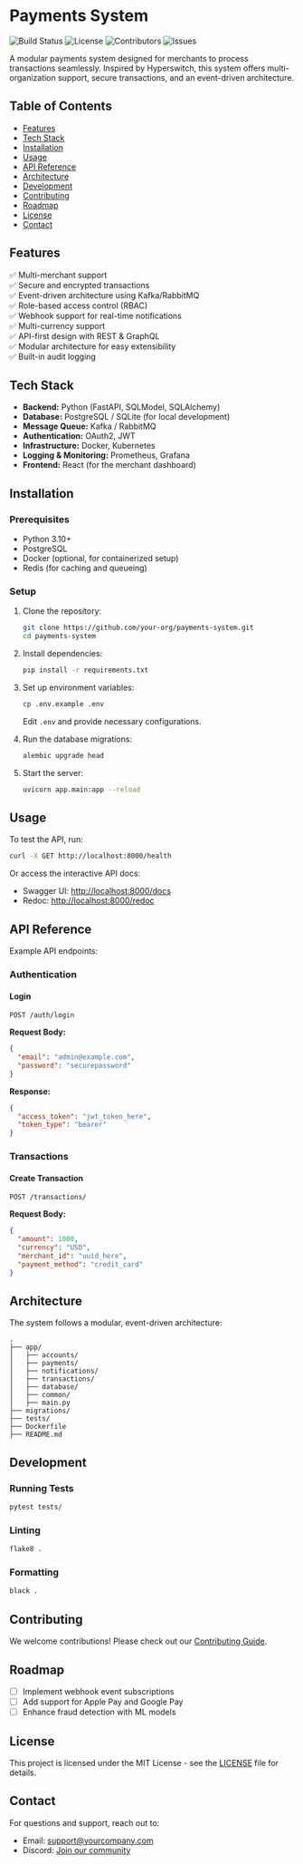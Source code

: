 # Payments System

![Build Status](https://img.shields.io/github/actions/workflow/status/your-org/payments-system/ci.yml?branch=main)
![License](https://img.shields.io/github/license/your-org/payments-system)
![Contributors](https://img.shields.io/github/contributors/your-org/payments-system)
![Issues](https://img.shields.io/github/issues/your-org/payments-system)

A modular payments system designed for merchants to process transactions seamlessly. Inspired by Hyperswitch, this system offers multi-organization support, secure transactions, and an event-driven architecture.

## Table of Contents
- [Features](#features)
- [Tech Stack](#tech-stack)
- [Installation](#installation)
- [Usage](#usage)
- [API Reference](#api-reference)
- [Architecture](#architecture)
- [Development](#development)
- [Contributing](#contributing)
- [Roadmap](#roadmap)
- [License](#license)
- [Contact](#contact)

## Features
✅ Multi-merchant support  
✅ Secure and encrypted transactions  
✅ Event-driven architecture using Kafka/RabbitMQ  
✅ Role-based access control (RBAC)  
✅ Webhook support for real-time notifications  
✅ Multi-currency support  
✅ API-first design with REST & GraphQL  
✅ Modular architecture for easy extensibility  
✅ Built-in audit logging  

## Tech Stack
- **Backend:** Python (FastAPI, SQLModel, SQLAlchemy)
- **Database:** PostgreSQL / SQLite (for local development)
- **Message Queue:** Kafka / RabbitMQ
- **Authentication:** OAuth2, JWT
- **Infrastructure:** Docker, Kubernetes
- **Logging & Monitoring:** Prometheus, Grafana
- **Frontend:** React (for the merchant dashboard)

## Installation

### Prerequisites
- Python 3.10+
- PostgreSQL
- Docker (optional, for containerized setup)
- Redis (for caching and queueing)

### Setup
1. Clone the repository:
   ```sh
   git clone https://github.com/your-org/payments-system.git
   cd payments-system
   ```

2. Install dependencies:
   ```sh
   pip install -r requirements.txt
   ```

3. Set up environment variables:
   ```sh
   cp .env.example .env
   ```
   Edit `.env` and provide necessary configurations.

4. Run the database migrations:
   ```sh
   alembic upgrade head
   ```

5. Start the server:
   ```sh
   uvicorn app.main:app --reload
   ```

## Usage
To test the API, run:
```sh
curl -X GET http://localhost:8000/health
```

Or access the interactive API docs:
- Swagger UI: [http://localhost:8000/docs](http://localhost:8000/docs)
- Redoc: [http://localhost:8000/redoc](http://localhost:8000/redoc)

## API Reference
Example API endpoints:

### Authentication
#### Login
```http
POST /auth/login
```
**Request Body:**
```json
{
  "email": "admin@example.com",
  "password": "securepassword"
}
```

**Response:**
```json
{
  "access_token": "jwt_token_here",
  "token_type": "bearer"
}
```

### Transactions
#### Create Transaction
```http
POST /transactions/
```
**Request Body:**
```json
{
  "amount": 1000,
  "currency": "USD",
  "merchant_id": "uuid_here",
  "payment_method": "credit_card"
}
```

## Architecture
The system follows a modular, event-driven architecture:
```
.
├── app/
│   ├── accounts/
│   ├── payments/
│   ├── notifications/
│   ├── transactions/
│   ├── database/
│   ├── common/
│   ├── main.py
├── migrations/
├── tests/
├── Dockerfile
├── README.md
```

## Development
### Running Tests
```sh
pytest tests/
```
### Linting
```sh
flake8 .
```
### Formatting
```sh
black .
```

## Contributing
We welcome contributions! Please check out our [Contributing Guide](CONTRIBUTING.md).

## Roadmap
- [ ] Implement webhook event subscriptions
- [ ] Add support for Apple Pay and Google Pay
- [ ] Enhance fraud detection with ML models

## License
This project is licensed under the MIT License - see the [LICENSE](LICENSE) file for details.

## Contact
For questions and support, reach out to:
- Email: support@yourcompany.com
- Discord: [Join our community](https://discord.gg/yourserver)

